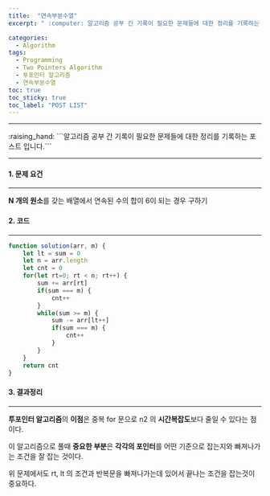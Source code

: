 ```yaml
---
title:  "연속부분수열"
excerpt: " :computer: 알고리즘 공부 간 기록이 필요한 문제들에 대한 정리를 기록하는 포스트 입니다."

categories:
  - Algorithm
tags:
  - Programming
  - Two Pointers Algorithm
  - 투포인터 알고리즘
  - 연속부분수열
toc: true
toc_sticky: true
toc_label: "POST LIST"
---
```


<hr>
:raising_hand:  ```알고리즘 공부 간 기록이 필요한 문제들에 대한 정리를 기록하는 포스트 입니다.```
<hr>

#### 1. 문제 요건
***
**N 개의 원소**를 갖는 배열에서 연속된 수의 합이 6이 되는 경우 구하기

#### 2. 코드
***

```javascript
function solution(arr, m) {
    let lt = sum = 0
    let n = arr.length
    let cnt = 0
    for(let rt=0; rt < n; rt++) {
        sum += arr[rt]
        if(sum === m) {
            cnt++
        }
        while(sum >= m) {
            sum -= arr[lt++]
            if(sum === m) {
                cnt++
            }
        }
    }
    return cnt
}
```

#### 3. 결과정리
***

**투포인터 알고리즘**의 **이점**은 중복 for 문으로 n2 의 **시간복잡도**보다 줄일 수 있다는 점이다.

이 알고리즘으로 풀때 **중요한 부분**은 **각각의 포인터**를 어떤 기준으로 잡는지와 빠져나가는 조건을 잘 잡는 것이다.

위 문제에서도 rt, lt 의 조건과 반복문을 빠져나가는데 있어서 끝나는 조건을 잡는것이 중요하다.